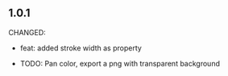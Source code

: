 ## 1.0.1

CHANGED:
- feat: added stroke width as property
* TODO: Pan color, export a png with transparent background
